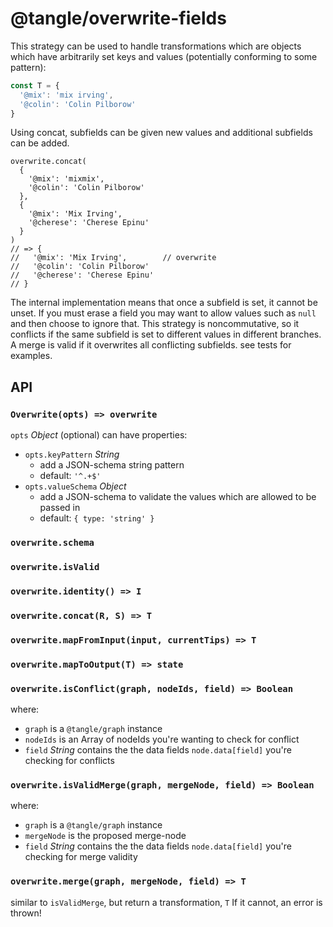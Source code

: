 # @tangle/overwrite-fields

This strategy can be used to handle transformations which are objects which have arbitrarily set
keys and values (potentially conforming to some pattern):

```js
const T = {
  '@mix': 'mix irving',
  '@colin': 'Colin Pilborow'
}
```

Using concat, subfields can be given new values and additional subfields can be added.
```
overwrite.concat(
  {
    '@mix': 'mixmix',
    '@colin': 'Colin Pilborow'
  },
  {
    '@mix': 'Mix Irving',
    '@cherese': 'Cherese Epinu'
  }
)
// => {
//   '@mix': 'Mix Irving',        // overwrite
//   '@colin': 'Colin Pilborow'
//   '@cherese': 'Cherese Epinu'
// }
```

The internal implementation means that once a subfield is set, it cannot be unset.
If you must erase a field you may want to allow values such as `null` and then choose to ignore that.
This strategy is noncommutative, so it conflicts if the same subfield is set to
different values in different branches. A merge is valid if it overwrites all conflicting subfields.
see tests for examples.

## API

### `Overwrite(opts) => overwrite`

`opts` *Object* (optional) can have properties:
- `opts.keyPattern` *String*
    - add a JSON-schema string pattern
    - default: `'^.+$'`
- `opts.valueSchema` *Object*
    - add a JSON-schema to validate the values which are allowed to be passed in
    - default: `{ type: 'string' }`

### `overwrite.schema`
### `overwrite.isValid`
### `overwrite.identity() => I`
### `overwrite.concat(R, S) => T`
### `overwrite.mapFromInput(input, currentTips) => T`
### `overwrite.mapToOutput(T) => state`

### `overwrite.isConflict(graph, nodeIds, field) => Boolean`
where:
- `graph` is a `@tangle/graph` instance
- `nodeIds` is an Array of nodeIds you're wanting to check for conflict
- `field` *String* contains the the data fields `node.data[field]` you're checking for conflicts

### `overwrite.isValidMerge(graph, mergeNode, field) => Boolean`

where:
- `graph` is a `@tangle/graph` instance
- `mergeNode` is the proposed merge-node
- `field` *String* contains the the data fields `node.data[field]` you're checking for merge validity

### `overwrite.merge(graph, mergeNode, field) => T`

similar to `isValidMerge`, but return a transformation, `T`
If it cannot, an error is thrown!
